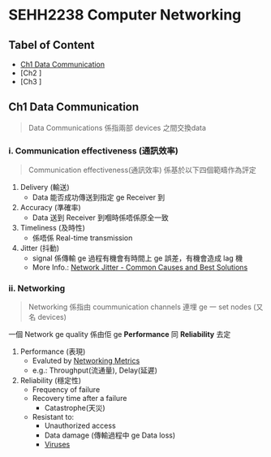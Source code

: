 # SEHH2238 Computer Networking
  
  
## Tabel of Content
- [Ch1 Data Communication](https://github.com/JackTheCoconut/Notebook/blob/main/HKCC/Year2/Sem2/SEHH2238_ComuterNetworking.md#ch1-data-communication)
- [Ch2 ]
- [Ch3 ]
  
  
## Ch1 Data Communication
    
>Data Communications 係指兩部 devices 之間交換data 
    
### i. Communication effectiveness (通訊效率)    
  >Communication effectiveness(通訊效率) 係基於以下四個範疇作為評定
  1. Delivery (輸送)
      - Data 能否成功傳送到指定 ge Receiver 到
  2. Accuracy (準確率)
      - Data 送到 Receiver 到嗰時係唔係原全一致
  3. Timeliness (及時性)
      - 係唔係 Real-time transmission 
  4. Jitter (抖動)
      - signal 係傳輸 ge 過程有機會有時間上 ge 誤差，有機會造成 lag 機
      - More Info.: [Network Jitter - Common Causes and Best Solutions](https://www.ir.com/guides/what-is-network-jitter)


### ii. Networking 
  >Networking 係指由 coummunication channels 連埋 ge 一 set nodes (又名 devices)
 
  一個 Network ge quality 係由佢 ge **Performance** 同 **Reliability** 去定
  
  1. Performance (表現)
      - Evaluted by [Networking Metrics](https://www.perfsonar.net/resources_metrics.html) 
      - e.g.: Throughput(流通量), Delay(延遲)
  2. Reliability (穩定性)
      - Frequency of failure
      - Recovery time after a failure
          - Catastrophe(天災)
      - Resistant to:
          - Unauthorized access
          - Data damage (傳輸過程中 ge Data loss)
          - [Viruses](https://www.websecurity.digicert.com/zh/hk/security-topics/what-are-malware-viruses-spyware-and-cookies-and-what-differentiates-them)
   
